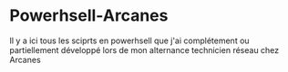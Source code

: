 # Powerhsell-Arcanes
Il y a ici tous les sciprts en powerhsell que j'ai complétement ou partiellement développé lors de mon alternance technicien réseau chez Arcanes 
